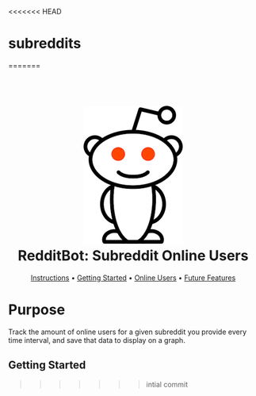 <<<<<<< HEAD
# subreddits

=======
<h1 align="center">
  <br>
  <img src="https://raw.githubusercontent.com/tinyqubit/RedditBot_OnlineUsers/master/Images/Reddit_Logo.png" alt="Reddit" width="200">
  </br>
  RedditBot: Subreddit Online Users
  <br>
</h1>

<p align="center">
  <a href="#instructions">Instructions</a> •
  <a href="#instructions-getting-started">Getting Started</a> •
  <a href="#instructions-subreddit_onlineusers_collector_py">Online Users</a> •
  <a href="#future-features">Future Features</a>
</p>

# Purpose
Track the amount of online users for a given subreddit you provide every time interval, and save that data to display on a graph.

## Getting Started
>>>>>>> intial commit
